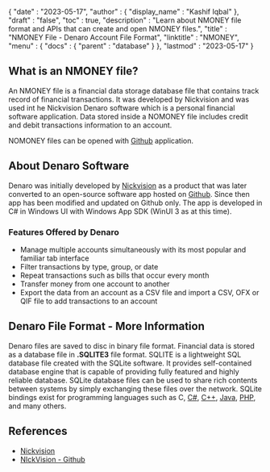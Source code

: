 {
  "date" : "2023-05-17",
  "author" : {
    "display_name" : "Kashif Iqbal"
  },
  "draft" : "false",
  "toc" : true,
  "description" : "Learn about NMONEY file format and APIs that can create and open NMONEY files.",
  "title" : "NMONEY File - Denaro Account File Format",
  "linktitle" : "NMONEY",
  "menu" : {
    "docs" : {
      "parent" : "database"
    }
  },
  "lastmod" : "2023-05-17"
}

## What is an NMONEY file?

An NMONEY file is a financial data storage database file that contains track record of financial transactions. It was developed by Nickvision and was used int he Nickvision Denaro software which is a personal financial software application. Data stored inside a NOMONEY file includes credit and debit transactions information to an account.

NOMONEY files can be opened with [Github](https://github.com/NickvisionApps/Denaro) application.

## About Denaro Software

Denaro was initially developed by [Nickvision](https://nickvision.org/) as a product that was later converted to an open-source software app hosted on [Github](https://github.com/NickvisionApps/Denaro). Since then app has been modified and updated on Github only. The app is developed in C# in Windows UI with Windows App SDK (WinUI 3 as at this time).

### Features Offered by Denaro

 * Manage multiple accounts simultaneously with its most popular and familiar tab interface
 * Filter transactions by type, group, or date
 * Repeat transactions such as bills that occur every month
 * Transfer money from one account to another
 * Export the data from an account as a CSV file and import a CSV, OFX or QIF file to add transactions to an account

## Denaro File Format - More Information

Denaro files are saved to disc in binary file format. Financial data is stored as a database file in **.SQLITE3** file format. SQLITE is a lightweight SQL database file created with the SQLite software. It provides self-contained database engine that is capable of providing fully featured and highly reliable database. SQLite database files can be used to share rich contents between systems by simply exchanging these files over the network. SQLite bindings exist for programming languages such as C, [C#](/programming/cs/), [C++](/programming/cpp), [Java](/programming/java/), [PHP](/programming/php/), and many others.

## References

 * [Nickvision](https://nickvision.org/)
 * [NIckVision - Github](https://github.com/NickvisionApps/Denaro)

